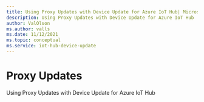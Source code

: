 ```yaml
---
title: Using Proxy Updates with Device Update for Azure IoT Hub| Microsoft Docs
description: Using Proxy Updates with Device Update for Azure IoT Hub
author: ValOlson
ms.author: valls
ms.date: 11/12/2021
ms.topic: conceptual
ms.service: iot-hub-device-update
---
```


# Proxy Updates
Using Proxy Updates with Device Update for Azure IoT Hub
 
